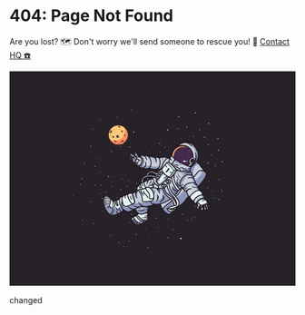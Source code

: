 # 404: Page Not Found

Are you lost? 🗺️ Don't worry we'll send someone to rescue you! 🛟 [Contact HQ ☎️](/about.md)

![lost](/assets/img/lost_404.png)

changed